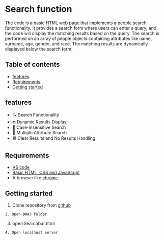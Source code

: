  <!-- omit in toc  -->
 # Search function

The code is a basic HTML web page that implements a people search functionality. It provides a search form where users can enter a query, and the code will display the matching results based on the query. The search is performed on an array of people objects containing attributes like name, surname, age, gender, and race. The matching results are dynamically displayed below the search form.

## Table of contents
  - [features](#features)
  - [Requirements](#requirements)
  - [Getting started](#getting-started)


## features

- 🔍 Search Functionality
- 🔚 Dynamic Results Display
- 🔡 Case-Insensitive Search
- 🎯 Multiple Attribute Search
- 🗑️ Clear Results and No Results Handling

## Requirements

- [VS code](https://code.visualstudio.com/)
- [Basic HTML, CSS and JavaScript](https://www.freecodecamp.org/news/html-css-and-javascript-explained-for-beginners/)
- A browser like [chrome](https://www.google.com/chrome/)

## Getting started
1. Clone repository from [github](https://github.com/NeoDitjoe/DWA.git)
```
2. Open DWA3 folder
```
3. open Searchbar.html
```
4. Open localhost server  